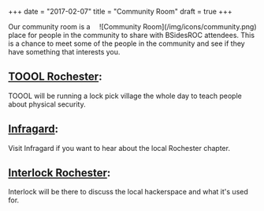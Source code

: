 +++
date = "2017-02-07"
title = "Community Room"
draft = true
+++

<div style="float: right">
![Community Room](/img/icons/community.png)
</div>
Our community room is a place for people in the community to share with BSidesROC attendees. This
is a chance to meet some of the people in the community and see if they have something that interests you. 

## [TOOOL Rochester](https://tooolroc.org/): 
TOOOL will be running a lock pick village the whole day to teach people about physical security.

## [Infragard](https://www.infragard.org/): 
Visit Infragard if you want to hear about the local Rochester chapter.

## [Interlock Rochester](https://www.interlockroc.org): 
Interlock will be there to discuss the local hackerspace and what it's used for.

